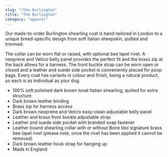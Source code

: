 ```yaml
---
slug: "/the-burlington"
title: "The Burlington"
category: "apparel"
---
```


Our made-to-order Burlington shearling coat is hand-tailored in London to a unique breed-specific design from soft Italian sheepskin, quilted and trimmed.

The collar can be worn flat or raised, with optional bee lapel rivet. A neoprene and Velcro belly panel provides the perfect fit and the brass zip at the back allows for a harness. The front buckle strap can be worn open or closed and a leather and suede side pocket is conveniently placed for poop bags. Every coat has variants in colour and finish, being a natural product, so each is as individual as your dog.

* 100% soft polished dark brown tonal Italian shearling, quilted for extra structure
* Dark brown leather binding
* Brass zip for harness access
* Dark brown neoprene and Velcro easy-clean adjustable belly panel
* Leather and brass front buckle adjustable strap
* Leather and suede side pocket with branded snap fastener
* Leather bound shearling collar with or without Bone Idol signature brass bee lapel rivet (please note, once the rivet has been applied it cannot be removed)
* Dark brown leather hook strap for hanging up
* Made in England
